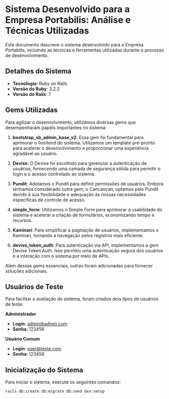 # Sistema Desenvolvido para a Empresa Portabilis: Análise e Técnicas Utilizadas

Este documento descreve o sistema desenvolvido para a Empresa Portabilis, incluindo as técnicas e ferramentas utilizadas durante o processo de desenvolvimento.

## Detalhes do Sistema

- **Tecnologia**: Ruby on Rails
- **Versão do Ruby**: 3.2.2
- **Versão do Rails**: 7

## Gems Utilizadas

Para agilizar o desenvolvimento, utilizamos diversas gems que desempenharam papéis importantes no sistema:

1. **bootstrap_sb_admin_base_v2**: Essa gem foi fundamental para aprimorar o frontend do sistema. Utilizamos um template pré-pronto para acelerar o desenvolvimento e proporcionar uma experiência agradável ao usuário.

2. **Devise**: O Devise foi escolhido para gerenciar a autenticação de usuários, fornecendo uma camada de segurança sólida para permitir o login e o acesso controlado ao sistema.

3. **Pundit**: Adotamos o Pundit para definir permissões de usuários. Embora tenhamos considerado outra gem, o Cancancan, optamos pelo Pundit devido à sua flexibilidade e adequação às nossas necessidades específicas de controle de acesso.

4. **simple_form**: Utilizamos o Simple Form para aprimorar a usabilidade do sistema e acelerar a criação de formulários, economizando tempo e recursos.

5. **Kaminari**: Para simplificar a paginação de usuários, implementamos o Kaminari, tornando a navegação pelos registros mais eficiente.

6. **devise_token_auth**: Para autenticação via API, implementamos a gem Devise Token Auth. Isso permitiu uma autenticação segura dos usuários e a interação com o sistema por meio de APIs.

Além dessas gems essenciais, outras foram adicionadas para fornecer soluções adicionais.

## Usuários de Teste

Para facilitar a avaliação do sistema, foram criados dois tipos de usuários de teste:

**Administrador**
- **Login**: admin@admin.com
- **Senha**: 123456

**Usuário Comum**
- **Login**: user@teste.com
- **Senha**: 123456

## Inicialização do Sistema

Para iniciar o sistema, execute os seguintes comandos:

```bash
rails db:create db:migrate db:seed dev:setup
